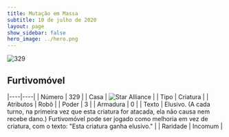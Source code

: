 ```yaml
---
title: Mutação em Massa
subtitle: 10 de julho de 2020
layout: page
show_sidebar: false
hero_image: ../hero.png
---
```


![329](https://cdn.keyforgegame.com/media/card_front/pt/479_329_Q48JP863C362_pt.png)

## Furtivomóvel

|----|----|
| Número | 329 |
| Casa | ![Star Alliance](https://archonarcana.com/images/thumb/7/7d/Star_Alliance.png/22px-Star_Alliance.png "Aliança Estelar") |
| Tipo | Criatura |
| Atributos | Robô |
| Poder | 3 |
| Armadura | 0 |
| Texto | Elusivo. (A cada turno, na primeira vez que esta criatura for atacada, ela não causa nem recebe dano.) Furtivomóvel pode ser jogado como melhoria em vez de criatura, com o  texto: "Esta criatura ganha elusivo." |
| Raridade | Incomum |

